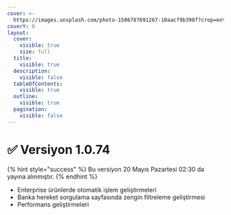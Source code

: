 ```yaml
---
cover: >-
  https://images.unsplash.com/photo-1586787691267-10aacf9b398f?crop=entropy&cs=srgb&fm=jpg&ixid=M3wxOTcwMjR8MHwxfHNlYXJjaHwzfHwxOSUyMG1heSVDNCVCMXN8ZW58MHx8fHwxNzE2MjE1Mjk3fDA&ixlib=rb-4.0.3&q=85
coverY: 0
layout:
  cover:
    visible: true
    size: full
  title:
    visible: true
  description:
    visible: false
  tableOfContents:
    visible: true
  outline:
    visible: true
  pagination:
    visible: false
---
```


# ✅ Versiyon 1.0.74

{% hint style="success" %}
Bu versiyon 20 Mayıs Pazartesi 02:30 da yayına alınmıştır.
{% endhint %}

* Enterprise ürünlerde otomatik işlem geliştirmeleri
* Banka hereket sorgulama sayfasında zengin filtreleme geliştirmesi
* Performans geliştirmeleri







